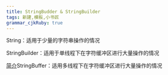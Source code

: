 ```yaml
---
title: StringBudder & StringBuilder
tags: 新建,模板,小书匠
grammar_cjkRuby: true
---
```



String：适用于少量的字符串操作的情况

StringBuilder：适用于单线程下在字符缓冲区进行大量操作的情况

[简介](https://www.cnblogs.com/su-feng/p/6659064.html)StringBuffer：适用多线程下在字符缓冲区进行大量操作的情况